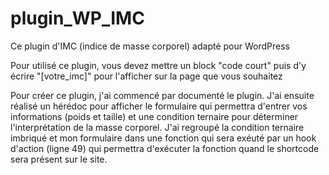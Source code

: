 # plugin_WP_IMC
Ce plugin d'IMC (indice de masse corporel) adapté pour WordPress

Pour utilisé ce plugin, vous devez mettre un block "code court" puis d'y écrire "[votre_imc]" pour l'afficher sur la page que vous souhaitez

Pour créer ce plugin, j'ai commencé par documenté le plugin. J'ai ensuite réalisé un hérédoc pour afficher le formulaire qui permettra d'entrer vos informations (poids et taille) et une condition ternaire pour déterminer l'interprétation de la masse corporel.
J'ai regroupé la condition ternaire imbriqué et mon formulaire dans une fonction qui sera exéuté par un hook d'action (ligne 49) qui permettra d'exécuter la fonction quand le shortcode sera présent sur le site.
